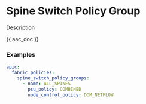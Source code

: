 # Spine Switch Policy Group

Description

{{ aac_doc }}
### Examples

```yaml
apic:
  fabric_policies:
    spine_switch_policy_groups:
      - name: ALL_SPINES
        psu_policy: COMBINED
        node_control_policy: DOM_NETFLOW
```

